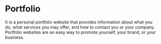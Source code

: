 # Portfolio
It is a personal portfolio website that provides information about what you do, what services you may offer, and how to contact you or your company. Portfolio websites are an easy way to promote yourself, your brand, or your business.
